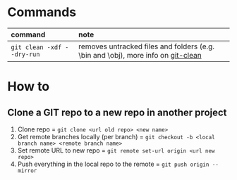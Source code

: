 # Commands
|command|note
|:-|:-
|`git clean -xdf --dry-run`|removes untracked files and folders (e.g. \bin and \obj), more info on [git-clean](https://git-scm.com/docs/git-clean)

# How to
## Clone a GIT repo to a new repo in another project
1. Clone repo = `git clone <url old repo> <new name>`
2. Get remote branches locally (per branch) = `git checkout -b <local branch name> <remote branch name>`
3. Set remote URL to new repo = `git remote set-url origin <url new repo>`
4. Push everything in the local repo to the remote = `git push origin --mirror`